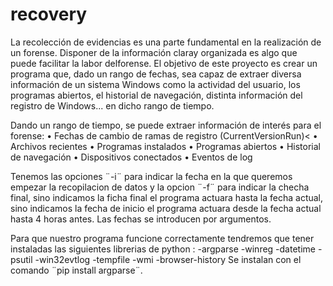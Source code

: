 # recovery 

La recolección de evidencias es una parte fundamental en la realización de un forense. Disponer de la información claray organizada es algo que puede facilitar la labor delforense. 
El objetivo de este proyecto es crear un programa que, dado un rango de fechas, sea capaz de extraer diversa información de un sistema Windows como la actividad del usuario, los programas abiertos, el historial de navegación, distinta información del registro de Windows... en dicho rango de tiempo.


Dando un rango de tiempo, se puede extraer información de interés para el forense:
• Fechas de cambio de ramas de registro (CurrentVersionRun)<
• Archivos recientes
• Programas instalados
• Programas abiertos
• Historial de navegación
• Dispositivos conectados
• Eventos de log

Tenemos las opciones ¨-i¨ para indicar la fecha en la que queremos empezar la recopilacion de datos y la opcion ¨-f¨ para indicar la checha final, sino indicamos la ficha final el programa actuara hasta la fecha actual, sino indicamos la fecha de inicio el programa actuara desde la fecha actual hasta 4 horas antes. Las fechas se introducen por argumentos.

Para que nuestro programa funcione correctamente tendremos que tener instaladas las siguientes librerias de python : 
-argparse
-winreg
-datetime
-psutil
-win32evtlog
-tempfile
-wmi
-browser-history
Se instalan con el comando ¨pip install argparse¨.

